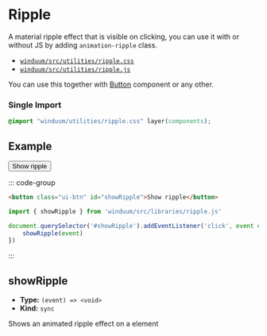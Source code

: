# Ripple

A material ripple effect that is visible on clicking, you can use it with or without JS by adding `animation-ripple` class.

* [`winduum/src/utilities/ripple.css`](https://github.com/winduum/winduum/blob/main/src/utilities/ripple.css)
* [`winduum/src/utilities/ripple.js`](https://github.com/winduum/winduum/blob/main/src/utilities/ripple.js)

You can use this together with [Button](/docs/ui/button) component or any other.

### Single Import

```css
@import "winduum/utilities/ripple.css" layer(components);
```

## Example

<button class="ui-btn" id="showRipple">Show ripple</button>

::: code-group
```html
<button class="ui-btn" id="showRipple">Show ripple</button>
```
```js
import { showRipple } from 'winduum/src/libraries/ripple.js'

document.querySelector('#showRipple').addEventListener('click', event => {
    showRipple(event)
})
```
:::

## showRipple

* **Type:** `(event) => <void>`
* **Kind:** `sync`

Shows an animated ripple effect on a element
